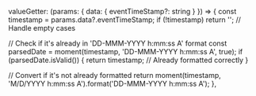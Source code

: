 valueGetter: (params: { data: { eventTimeStamp?: string } }) => {
  const timestamp = params.data?.eventTimeStamp;
  if (!timestamp) return ''; // Handle empty cases

  // Check if it's already in 'DD-MMM-YYYY h:mm:ss A' format
  const parsedDate = moment(timestamp, 'DD-MMM-YYYY h:mm:ss A', true);
  if (parsedDate.isValid()) {
    return timestamp; // Already formatted correctly
  }

  // Convert if it's not already formatted
  return moment(timestamp, 'M/D/YYYY h:mm:ss A').format('DD-MMM-YYYY h:mm:ss A');
},
